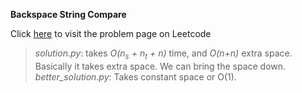 **Backspace String Compare**

Click [here](https://leetcode.com/problems/backspace-string-compare/) to visit the problem page on Leetcode

> *solution.py*: takes *O(n<sub>s</sub> + n<sub>t</sub> + n)* time, and *O(n+n)* extra space. Basically it takes extra space. We can bring the space down.
> *better_solution.py*: Takes constant space or O(1).